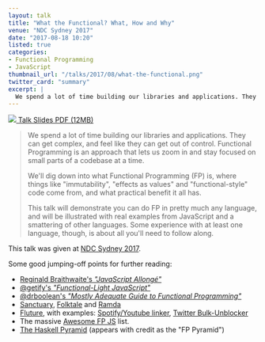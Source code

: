 ```yaml
---
layout: talk
title: "What the Functional? What, How and Why"
venue: "NDC Sydney 2017"
date: "2017-08-18 10:20"
listed: true
categories:
- Functional Programming
- JavaScript
thumbnail_url: "/talks/2017/08/what-the-functional.png"
twitter_card: "summary"
excerpt: |
  We spend a lot of time building our libraries and applications. They can get complex, and feel like they can get out of control. Functional Programming is an approach that lets us zoom in and stay focused on small parts of a codebase at a time.
---
```


<a class="pdf" href="/talks/2017/08/what-the-functional.pdf">
  <img src="/talks/2017/08/what-the-functional.png" />
  <span>Talk Slides PDF (12MB)</span>
</a>

> We spend a lot of time building our libraries and applications. They can get complex, and feel like they can get out of control. Functional Programming is an approach that lets us zoom in and stay focused on small parts of a codebase at a time.
>
> We'll dig down into what Functional Programming (FP) is, where things like "immutability", "effects as values" and "functional-style" code come from, and what practical benefit it all has.
>
> This talk will demonstrate you can do FP in pretty much any language, and will be illustrated with real examples from JavaScript and a smattering of other languages. Some experience with at least one language, though, is about all you'll need to follow along.

This talk was given at [NDC Sydney 2017](https://web.archive.org/web/20170818034940/http://ndcsydney.com/talk/what-the-functional-what-how-and-why/).

Some good jumping-off points for further reading:

* [Reginald Braithwaite's _"JavaScript Allongé"_](https://leanpub.com/javascriptallongesix)
* [@getify's _"Functional-Light JavaScript"_](https://github.com/getify/Functional-Light-JS#readme)
* [@drboolean's _"Mostly Adequate Guide to Functional Programming"_](https://www.gitbook.com/book/drboolean/mostly-adequate-guide/details)
* [Sanctuary](http://sanctuary.js.org/), [Folktale](http://folktale.origamitower.com/) and [Ramda](http://ramdajs.com/)
* [Fluture](https://github.com/fluture-js/Fluture), with examples: [Spotify/Youtube linker](https://github.com/dwickstrom/tuba), [Twitter Bulk-Unblocker](https://github.com/jongold/unblockerer)
* The massive [Awesome FP JS](https://github.com/stoeffel/awesome-fp-js#readme) list.
* [The Haskell Pyramid](https://patrickmn.com/software/the-haskell-pyramid/) (appears with credit as the "FP Pyramid")

